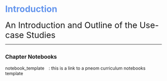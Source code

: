 # <span style="color:cornflowerblue;">Introduction</span>


<span style="font-size:20pt">An Introduction and Outline of the Use-case Studies</span>

---


## <span style="font-size:smaller;">Chapter Notebooks</span>

notebook_template  [<i class="fa-solid fa-arrow-circle-right" style="margin-left:10px;color:teal;"></i>](notebooks/notebook-template)
: this is a link to a pneom curriculum notebooks template
